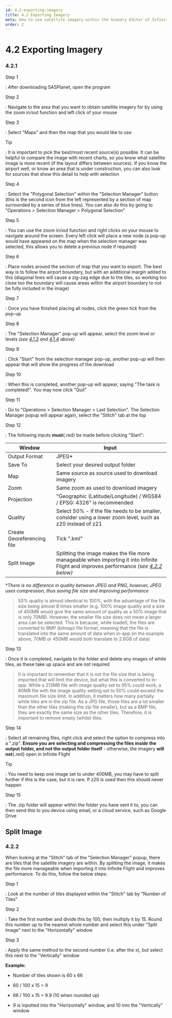 ```yaml
---
id: 4.2-exporting-imagery
title: 4.2 Exporting Imagery
meta: How to use satellite imagery within the Scenery Editor of Infinite Flight.
order: 2
---
```


# 4.2 Exporting Imagery



### 4.2.1

Step 1

: After downloading SASPlanet, open the program



Step 2

: Navigate to the area that you want to obtain satellite imagery for by using the zoom in/out function and left click of your mouse



Step 3

: Select "Maps" and then the map that you would like to use



Tip

: It is important to pick the best/most recent source(s) possible. It can be helpful to compare the image with recent charts, so you know what satellite image is more recent (if the layout differs between sources). If you know the airport well, or know an area that is under construction, you can also look for sources that show this detail to help with selection 



Step 4

: Select the "Polygonal Selection" within the "Selection Manager" button (this is the second icon from the left represented by a section of map surrounded by a series of blue lines). You can also do this by going to "Operations > Selection Manager > Polygonal Selection"



Step 5

: You can use the zoom in/out function and right clicks on your mouse to navigate around the screen. Every left click will place a new node (a pop-up would have appeared on the map when the selection manager was selected, this allows you to delete a previous node if required)



Step 6

: Place nodes around the section of map that you want to export. The best way is to follow the airport boundary, but with an additional margin added to this (diagonal lines will cause a zig-zag edge due to the tiles, so working too close too the boundary will cause areas within the airport boundary to not be fully included in the image)



Step 7

: Once you have finished placing all nodes, click the green tick from the pop-up



Step 8

: The "Selection Manager" pop-up will appear, select the zoom level or levels *(see [4.1.3](/guide/scenery-editor-manual/4.-satellite-imagery/4.1-satellite#4.1.3) and [4.1.4](/guide/scenery-editor-manual/4.-satellite-imagery/4.1-satellite#4.1.4) above)*



Step 9

: Click "Start" from the selection manager pop-up, another pop-up will then appear that will show the progress of the download



Step 10

: When this is completed, another pop-up will appear, saying "The task is completed!". You may now click "Quit"



Step 11

: Go to "Operations > Selection Manager > Last Selection". The Selection Manager popup will appear again, select the "Stitch" tab at the top



Step 12

: The following inputs **must**{.red} be made before clicking "Start":



| Window                     | Input                                                        |
| -------------------------- | ------------------------------------------------------------ |
| Output Format              | JPEG*                                                        |
| Save To                    | Select your desired output folder                            |
| Map                        | Same source as source used to download imagery               |
| Zoom                       | Same zoom as used to download imagery                        |
| Projection                 | "Geographic (Latitude/Longitude) / WGS84 / EPSG: 4326" is recommended |
| Quality                    | Select 50% - if the file needs to be smaller, consider using a lower zoom level, such as z20 instead of z21 |
| Create Georeferencing file | Tick ".kml"                                                  |
| Split Image                | Splitting the image makes the file more manageable when importing it into Infinite Flight and improves performance *(see [4.2.2](/guide/scenery-editor-manual/4.-satellite-imagery/4.2-exporting-imagery#4.2.2) below)* |

**There is no difference in quality between JPEG and PNG, however, JPEG uses compression, thus saving file size and improving performance*



> 50% quality is almost identical to 100%, with the advantage of the file size being almost 8 times smaller (e.g. 100% image quality and a size of 450MB would give the same amount of quality as a 50% image that is only 70MB). However, the smaller file size does not mean a larger area can be selected. This is because, while loade0, the files are converted to BMP (bitmap) file format, meaning that the file is translated into the same amount of data when in-app (in the example above, 70MB or 450MB would both translate to 2.6GB of data)



Step 13

: Once it is completed, navigate to the folder and delete any images of white tiles, as these take up space and are not required



> It is important to remember that it is not the file size that is being imported that will limit the device, but what this is converted to in-app. While a 213MB file with image quality set to 95% could work, a 80MB file with the image quality setting set to 50% could exceed the maximum file size limit. In addition, it matters how many partially white tiles are in the zip file. As a JPG file, those files are a lot smaller than the other tiles (making the zip file smaller), but as a BMP file, they are exactly the same size as the other tiles. Therefore, it is important to remove empty (white) tiles.



Step 14

: Select all remaining files, right click and select the option to compress into a ".zip". **Ensure you are selecting and compressing the files *inside* the output folder, and not the output folder itself** - otherwise, the imagery **will not**{.red} open in Infinite Flight



Tip

: You need to keep one image set to under 400MB, you may have to split further if this is the case, but it is rare. If z20 is used then this should never happen



Step 15

: The .zip folder will appear within the folder you have sent it to, you can then send this to you device using email, or a cloud service, such as Google Drive



## Split Image

### 4.2.2

When looking at the "Stitch" tab of the "Selection Manager" popup, there are tiles that the satellite imagery are within. By splitting the image, it makes the file more manageable when importing it into Infinite Flight and improves performance. To do this, follow the below steps:



Step 1

: Look at the number of tiles displayed within the "Stitch" tab by "Number of Tiles"



Step 2

: Take the first number and divide this by 100, then multiply it by 15. Round this number up to the nearest whole number and select this under "Split Image" next to the "Horizontally" window



Step 3

: Apply the same method to the second number (i.e. after the x), but select this next to the "Vertically" window



**Example:**

- Number of tiles shown is 60 x 66

- 60 / 100 x 15 = 9

- 66 / 100 x 15 = 9.9 (10 when rounded up)

- 9 is inputted into the "Horizontally" window, and 10 into the "Vertically" window


